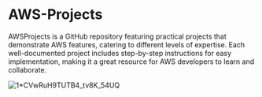 # AWS-Projects
AWSProjects is a GitHub repository featuring practical projects that demonstrate AWS features, catering to different levels of expertise. Each well-documented project includes step-by-step instructions for easy implementation, making it a great resource for AWS developers to learn and collaborate.


![1*CVwRuH9TUTB4_tv8K_54UQ](https://user-images.githubusercontent.com/128338058/227731314-2d1dcf80-8644-4650-a120-7dce50e4f7be.png)
